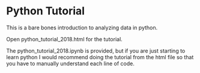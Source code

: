 # Python Tutorial

This is a bare bones introduction to analyzing data in python.

Open python_tutorial_2018.html for the tutorial. 

The python_tutorial_2018.ipynb is provided, but if you are just starting to learn python I would recommend doing the tutorial from the html file so that you have to manually understand each line of code.





